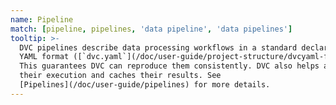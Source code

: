 ```yaml
---
name: Pipeline
match: [pipeline, pipelines, 'data pipeline', 'data pipelines']
tooltip: >-
  DVC pipelines describe data processing workflows in a standard declarative
  YAML format ([`dvc.yaml`](/doc/user-guide/project-structure/dvcyaml-files)).
  This guarantees DVC can reproduce them consistently. DVC also helps automate
  their execution and caches their results. See
  [Pipelines](/doc/user-guide/pipelines) for more details.
---
```

